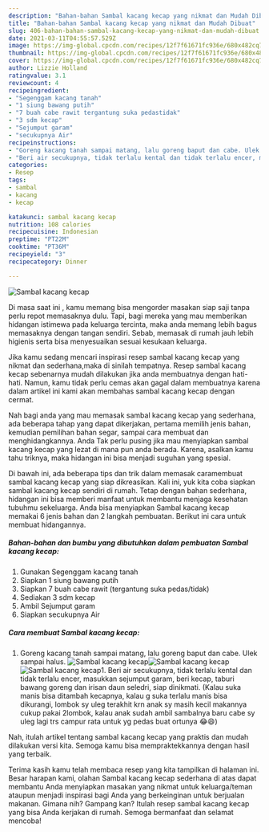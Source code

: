 ```yaml
---
description: "Bahan-bahan Sambal kacang kecap yang nikmat dan Mudah Dibuat"
title: "Bahan-bahan Sambal kacang kecap yang nikmat dan Mudah Dibuat"
slug: 406-bahan-bahan-sambal-kacang-kecap-yang-nikmat-dan-mudah-dibuat
date: 2021-03-11T04:55:57.529Z
image: https://img-global.cpcdn.com/recipes/12f7f61671fc936e/680x482cq70/sambal-kacang-kecap-foto-resep-utama.jpg
thumbnail: https://img-global.cpcdn.com/recipes/12f7f61671fc936e/680x482cq70/sambal-kacang-kecap-foto-resep-utama.jpg
cover: https://img-global.cpcdn.com/recipes/12f7f61671fc936e/680x482cq70/sambal-kacang-kecap-foto-resep-utama.jpg
author: Lizzie Holland
ratingvalue: 3.1
reviewcount: 4
recipeingredient:
- "Segenggam kacang tanah"
- "1 siung bawang putih"
- "7 buah cabe rawit tergantung suka pedastidak"
- "3 sdm kecap"
- "Sejumput garam"
- "secukupnya Air"
recipeinstructions:
- "Goreng kacang tanah sampai matang, lalu goreng baput dan cabe. Ulek sampai halus."
- "Beri air secukupnya, tidak terlalu kental dan tidak terlalu encer, masukkan sejumput garam, beri kecap, taburi bawang goreng dan irisan daun seledri, siap dinikmati. (Kalau suka manis bisa ditambah kecapnya, kalau g suka terlalu manis bisa dikurangi, lombok sy uleg terakhit krn anak sy masih kecil makannya cukup pakai 2lombok, kalau anak sudah ambil sambalnya baru cabe sy uleg lagi trs campur rata untuk yg pedas buat ortunya 😂😄)"
categories:
- Resep
tags:
- sambal
- kacang
- kecap

katakunci: sambal kacang kecap 
nutrition: 108 calories
recipecuisine: Indonesian
preptime: "PT22M"
cooktime: "PT36M"
recipeyield: "3"
recipecategory: Dinner

---
```



![Sambal kacang kecap](https://img-global.cpcdn.com/recipes/12f7f61671fc936e/680x482cq70/sambal-kacang-kecap-foto-resep-utama.jpg)

Di masa  saat ini , kamu memang bisa mengorder masakan siap saji tanpa perlu repot memasaknya dulu. Tapi, bagi mereka yang mau memberikan hidangan istimewa pada keluarga tercinta, maka anda memang lebih bagus memasaknya dengan tangan sendiri. Sebab, memasak di rumah jauh lebih higienis serta bisa menyesuaikan sesuai kesukaan keluarga.

Jika kamu sedang mencari inspirasi resep sambal kacang kecap yang nikmat dan sederhana,maka di sinilah tempatnya. Resep sambal kacang kecap  sebenarnya mudah dilakukan jika anda membuatnya dengan hati-hati. Namun, kamu tidak perlu cemas akan gagal dalam membuatnya 
karena dalam artikel ini kami akan membahas sambal kacang kecap dengan cermat.  



Nah bagi anda yang mau memasak sambal kacang kecap yang sederhana, ada beberapa tahap yang dapat dikerjakan, pertama memilih jenis bahan, kemudian pemilihan bahan segar, sampai cara membuat dan menghidangkannya. Anda Tak perlu pusing jika mau menyiapkan sambal kacang kecap yang lezat di mana pun anda berada. Karena, asalkan kamu  tahu triknya, maka hidangan ini bisa menjadi suguhan yang spesial.

Di bawah ini, ada beberapa tips dan trik dalam memasak caramembuat sambal kacang kecap yang siap dikreasikan. Kali ini, yuk kita coba siapkan sambal kacang kecap sendiri di rumah. Tetap dengan bahan sederhana, hidangan ini bisa memberi manfaat untuk membantu menjaga kesehatan tubuhmu sekeluarga. Anda bisa menyiapkan Sambal kacang kecap memakai 6 jenis bahan dan 2 langkah pembuatan. Berikut ini cara untuk membuat hidangannya.

<!--inarticleads1-->

##### Bahan-bahan dan bumbu yang dibutuhkan dalam pembuatan Sambal kacang kecap:

1. Gunakan Segenggam kacang tanah
1. Siapkan 1 siung bawang putih
1. Siapkan 7 buah cabe rawit (tergantung suka pedas/tidak)
1. Sediakan 3 sdm kecap
1. Ambil Sejumput garam
1. Siapkan secukupnya Air




<!--inarticleads2-->

##### Cara membuat Sambal kacang kecap:

1. Goreng kacang tanah sampai matang, lalu goreng baput dan cabe. Ulek sampai halus.
<img src="https://img-global.cpcdn.com/steps/c8f431f77a3b4822/160x128cq70/sambal-kacang-kecap-langkah-memasak-1-foto.jpg" alt="Sambal kacang kecap"><img src="https://img-global.cpcdn.com/steps/8e2a23ec86f12b71/160x128cq70/sambal-kacang-kecap-langkah-memasak-1-foto.jpg" alt="Sambal kacang kecap"><img src="https://img-global.cpcdn.com/steps/773da8e7fc4e9ef1/160x128cq70/sambal-kacang-kecap-langkah-memasak-1-foto.jpg" alt="Sambal kacang kecap">1. Beri air secukupnya, tidak terlalu kental dan tidak terlalu encer, masukkan sejumput garam, beri kecap, taburi bawang goreng dan irisan daun seledri, siap dinikmati. (Kalau suka manis bisa ditambah kecapnya, kalau g suka terlalu manis bisa dikurangi, lombok sy uleg terakhit krn anak sy masih kecil makannya cukup pakai 2lombok, kalau anak sudah ambil sambalnya baru cabe sy uleg lagi trs campur rata untuk yg pedas buat ortunya 😂😄)




Nah, itulah artikel tentang  sambal kacang kecap  yang praktis dan mudah dilakukan versi kita. Semoga kamu bisa mempraktekkannya dengan hasil yang terbaik. 

Terima kasih kamu telah membaca resep yang kita tampilkan di halaman ini. Besar harapan kami, olahan  Sambal kacang kecap sederhana di atas dapat membantu Anda menyiapkan masakan yang nikmat untuk keluarga/teman ataupun menjadi inspirasi bagi Anda yang berkeinginan untuk berjualan makanan. Gimana nih? Gampang kan? Itulah resep sambal kacang kecap yang bisa Anda kerjakan di rumah. Semoga bermanfaat dan selamat mencoba!

